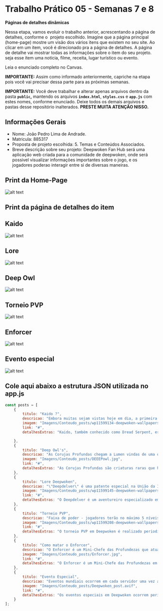 # Trabalho Prático 05 - Semanas 7 e 8

**Páginas de detalhes dinâmicas**

Nessa etapa, vamos evoluir o trabalho anterior, acrescentando a página de detalhes, conforme o  projeto escolhido. Imagine que a página principal (home-page) mostre um visão dos vários itens que existem no seu site. Ao clicar em um item, você é direcionado pra a página de detalhes. A página de detalhe vai mostrar todas as informações sobre o item do seu projeto. seja esse item uma notícia, filme, receita, lugar turístico ou evento.

Leia o enunciado completo no Canvas. 

**IMPORTANTE:** Assim como informado anteriormente, capriche na etapa pois você vai precisar dessa parte para as próximas semanas. 

**IMPORTANTE:** Você deve trabalhar e alterar apenas arquivos dentro da pasta **`public`,** mantendo os arquivos **`index.html`**, **`styles.css`** e **`app.js`** com estes nomes, conforme enunciado. Deixe todos os demais arquivos e pastas desse repositório inalterados. **PRESTE MUITA ATENÇÃO NISSO.**

## Informações Gerais

- Nome: João Pedro Lima de Andrade.
- Matricula: 885317
- Proposta de projeto escolhida: 5. Temas e Conteúdos Associados.
- Breve descrição sobre seu projeto: Deepwoken Fan Hub será uma aplicação web criada para a comunidade de deepwoken, onde será possivel visualizar informações importantes sobre o jogo, e os jogadores poderao interagir entre si de diversas maneiras.

## Print da Home-Page

![alt text](public/Imagens/Prints_Site/Prints_Semana-7-8/screencapture-127-0-0-1-5500-public-index-html-2025-10-01-16_14_44.png)

## Print da página de detalhes do item

## Kaido
![alt text](public/Imagens/Prints_Site/Prints_Semana-7-8/screencapture-127-0-0-1-5500-public-paginas-detalhes-html-2025-10-01-16_12_47.png)
## Lore
![alt text](public/Imagens/Prints_Site/Prints_Semana-7-8/screencapture-127-0-0-1-5500-public-paginas-detalhes-html-2025-10-01-16_13_15.png)
## Deep Owl
![alt text](public/Imagens/Prints_Site/Prints_Semana-7-8/screencapture-127-0-0-1-5500-public-paginas-detalhes-html-2025-10-01-16_13_01.png)
## Torneio PVP
![alt text](public/Imagens/Prints_Site/Prints_Semana-7-8/screencapture-127-0-0-1-5500-public-paginas-detalhes-html-2025-10-01-16_13_20.png)
## Enforcer
![alt text](public/Imagens/Prints_Site/Prints_Semana-7-8/screencapture-127-0-0-1-5500-public-paginas-detalhes-html-2025-10-01-16_13_29.png)
## Evento especial
![alt text](public/Imagens/Prints_Site/Prints_Semana-7-8/screencapture-127-0-0-1-5500-public-paginas-detalhes-html-2025-10-01-16_13_59.png)

## Cole aqui abaixo a estrutura JSON utilizada no app.js

```javascript
const posts = [
    {
        titulo: "Kaido ?",
        descricao: "Embora muitas sejam vistas hoje em dia, a primeira Serpente Terrível nasceu quando um homem, conhecido apenas como O Mordomo Louco...",
        imagem: "Imagens/Conteudo_posts/wp11599134-deepwoken-wallpapers (1).jpg",
        link: "#",
        detalhesExtras: "Kaido, também conhecido como Dread Serpent, era originalmente um mordomo comum em busca de conhecimento. Após consumir o coração de um Elder Edenkite, tornou-se uma criatura monstruosa. Ele habita o Voidsea, utiliza ataques devastadores como Dread Breath, Claw Swipe e Tail Swipe, e pode invocar minions de gelo chamados Frost Servants. Derrotá-lo concede recompensas como Murmur: Ardour, Dread Serpent's Tooth e itens raros."

    },
    {
        titulo: "Deep Owl's",
        descricao: "As Corujas Profundas chegam a Lumen vindas de uma dimensão inconcebível...",
        imagem: "Imagens/Conteudo_posts/DEEEPowl.jpg",
        link: "#",
        detalhesExtras: "As Corujas Profundas são criaturas raras que habitam regiões como Upper Erisia, The Lordsgrove e The Depths. Elas fazem parte de um coletivo mental conhecido como The Nestmind e possuem habilidades relacionadas à magia de ilusão. Sua presença é sinalizada por uma chuva de penas negras que caem ao redor da área. Durante o encontro, elas tentam iniciar um diálogo, sendo não hostis a menos que o jogador as ataque ou vire as costas. As versões corrompidas encontradas nas profundezas possuem maior saúde e poder de ataque. Derrotá-las pode conceder penas raras e desbloquear o juramento Visionshaper."
    },
    {
        titulo: "Lore Deepwoken",
        descricao: "\"Deepdelver\" é uma patente especial na União da Ignição para aqueles que se aprofundam nas profundezas...",
        imagem: "Imagens/Conteudo_posts/wp11599145-deepwoken-wallpapers.jpg",
        link: "#",
        detalhesExtras: "O Deepdelver é um aventureiro especializado em explorar as regiões mais perigosas de Lumen, incluindo masmorras e áreas esquecidas. Ele busca segredos antigos, artefatos raros e conhecimento proibido, enfrentando monstros poderosos e armadilhas mortais. Suas descobertas ajudam a desvendar a história esquecida do mundo de Deepwoken e oferecem itens valiosos para os exploradores que o seguem."
    },
    {
        titulo: "Torneio PVP",
        descricao: "Faixa de poder - jogadores terão no máximo 5 níveis de diferença ao serem pareados.",
        imagem: "Imagens/Conteudo_posts/wp11599208-deepwoken-wallpapers.jpg",
        link: "#",
        detalhesExtras: "O torneio PVP em Deepwoken é realizado periodicamente e coloca jogadores frente a frente em combates estratégicos, respeitando limites de nível para balancear as partidas. Os participantes mais habilidosos podem ganhar recompensas exclusivas, incluindo equipamentos raros, títulos especiais e reconhecimento dentro da comunidade do jogo."
    },
    {
        titulo: "Como matar o Enforcer",
        descricao: "O Enforcer é um Mini-Chefe das Profundezas que atua como o penúltimo teste dos Testes das Profundezas...",
        imagem: "Imagens/Conteudo_posts/Enforcer.jpg",
        link: "#",
        detalhesExtras: "O Enforcer é um Mini-Chefe das Profundezas em Deepwoken, extremamente poderoso e resistente. Dica: utilize ataques rápidos e fique atento aos padrões de movimento para derrotá-lo sem sofrer muito dano. Mantenha a mobilidade, evite ataques diretos quando ele usa projéteis de energia e aproveite momentos de abertura após seus golpes pesados. Derrotá-lo garante equipamentos raros e materiais valiosos para evoluir habilidades."
    },
    {
        titulo: "Evento Especial",
        descricao: "Eventos mundiais ocorrem em cada servidor uma vez a cada hora real (às XX:00).",
        imagem: "Imagens/Conteudo_posts/Deepwoken_post.avif",
        link: "#",
        detalhesExtras: "Os eventos especiais em Deepwoken ocorrem periodicamente e oferecem desafios únicos aos jogadores. Participar desses eventos concede recompensas exclusivas, como equipamentos raros, materiais especiais e habilidades únicas, que não podem ser obtidas de outra forma. É uma ótima oportunidade para testar estratégias, enfrentar inimigos poderosos e se destacar dentro da comunidade do jogo."
    }
];
```